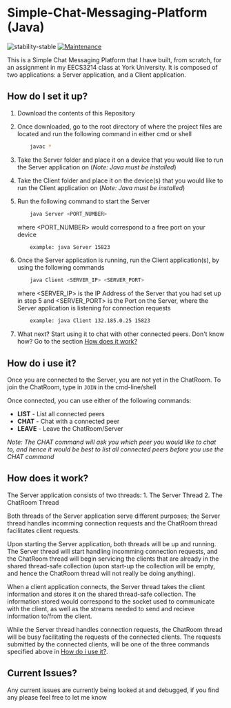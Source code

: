 # Simple-Chat-Messaging-Platform (Java) 
 ![stability-stable](https://img.shields.io/badge/stability-stable-green.svg)
 [![Maintenance](https://img.shields.io/badge/Maintained%3F-no-red.svg)](https://bitbucket.org/lbesson/ansi-colors)

This is a Simple Chat Messaging Platform that I have built, from scratch, for an assignment in my EECS3214 class at York University.
It is composed of two applications: a Server application, and a Client application.



## <a name='SetUp'></a>How do I set it up?
  1. Download the contents of this Repository
  2. Once downloaded, go to the root directory of where the project files are located and run the following command in either cmd or shell
      ```sh
          javac *
      ```
    
  3. Take the Server folder and place it on a device that you would like to run the Server application on
     (*Note: Java must be installed*)
    
  4. Take the Client folder and place it on the device(s) that you would like to run the Client application on 
     (*Note: Java must be installed*)
  
  5. Run the following command to start the Server
      ```sh 
          java Server <PORT_NUMBER>
      ```
        where <PORT_NUMBER> would correspond to a free port on your device
      ```sh
          example: java Server 15823
      ```
      
  6. Once the Server application is running, run the Client application(s), by using the following commands
      ```sh 
          java Client <SERVER_IP> <SERVER_PORT>
      ```
        where <SERVER_IP> is the IP Address of the Server that you had set up in step 5
        and <SERVER_PORT> is the Port on the Server, where the Server application is listening for connection requests
      ```sh
          example: java Client 132.185.0.25 15823
      ```
  
  7. What next? Start using it to chat with other connected peers.
     Don't know how? Go to the section [How does it work?](#HowItWorks)
  
## <a name='HowToUse'></a>How do i use it?
Once you are connected to the Server, you are not yet in the ChatRoom.
To join the ChatRoom, type in ```JOIN``` in the cmd-line/shell

Once connected, you can use either of the following commands:
  - **LIST** - List all connected peers 
  - **CHAT** - Chat with a connected peer
  - **LEAVE** - Leave the ChatRoom/Server
  
  *Note: The CHAT command will ask you which peer you would like to chat to, and hence it would be best to list all connected peers before you use the CHAT command*
  
## <a name='HowItWorks'></a>How does it work?
The Server application consists of two threads: 
	 1. The Server Thread
	 2. The ChatRoom Thread

Both threads of the Server application serve different purposes; the Server thread handles incomming connection requests and the ChatRoom thread facilitates client requests. 

Upon starting the Server application, both threads will be up and running. The Server thread will start handling incomming connection requests, and the ChatRoom thread will begin servicing the clients that are already in the shared thread-safe collection (upon start-up the collection will be empty, and hence the ChatRoom thread will not really be doing anything).

When a client application connects, the Server thread takes the client information and stores it on the shared thread-safe collection. The information stored would correspond to the socket used to communicate with the client, as well as the streams needed to send and recieve information to/from the client.

While the Server thread handles connection requests, the ChatRoom thread will be busy facilitating the requests of the connected clients. The requests submitted by the connected clients, will be one of the three commands specified above in [How do i use it?](#HowToUse).


## <a name='Issues'></a>Current Issues?
Any current issues are currently being looked at and debugged, if you find any please feel free to let me know
